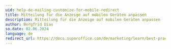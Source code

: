 ```yaml
---
uid: help-de-mailing-customize-for-mobile-redirect
title: Mitteilung für die Anzeige auf mobilen Geräten anpassen
description: Mitteilung für die Anzeige auf mobilen Geräten anpassen
author: Bergfrid Dias
so.date: 02.06.2024
language: de
redirect_url: https://docs.superoffice.com/de/marketing/learn/best-practices.html#mobile
---
```


